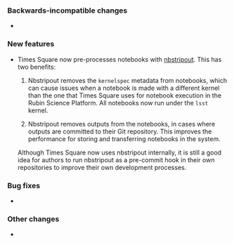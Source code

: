<!-- Delete the sections that don't apply -->

### Backwards-incompatible changes

-

### New features

- Times Square now pre-processes notebooks with [nbstripout](https://github.com/kynan/nbstripout). This has two benefits:

  1. Nbstripout removes the `kernelspec` metadata from notebooks, which can cause issues when a notebook is made with a different kernel than the one that Times Square uses for notebook execution in the Rubin Science Platform. All notebooks now run under the `lsst` kernel.

  2. Nbstripout removes outputs from the notebooks, in cases where outputs are committed to their Git repository. This improves the performance for storing and transferring notebooks in the system.

  Although Times Square now uses nbstripout internally, it is still a good idea for authors to run nbstripout as a pre-commit hook in their own repositories to improve their own development processes.

### Bug fixes

-

### Other changes

-
